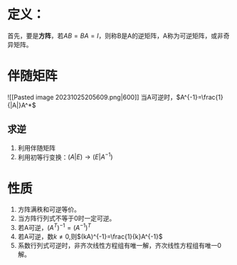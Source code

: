 # 定义：
首先，要是**方阵**，若$AB=BA=I$，则称B是A的逆矩阵，A称为可逆矩阵，或非奇异矩阵。

# 伴随矩阵
![[Pasted image 20231025205609.png|600]]
当A可逆时，$A^{-1}=\frac{1}{|A|}A^*$

## 求逆
1. 利用伴随矩阵
2. 利用初等行变换：$(A|E)\to (E|A^{-1})$

# 性质
1. 方阵满秩和可逆等价。
2. 当方阵行列式不等于0时一定可逆。
3. 若A可逆，$(A^T)^{-1}=(A^{-1})^T$
4. 若A可逆，数$k\neq0$,则$(kA)^{-1}=\frac{1}{k}A^{-1}$
5. 系数行列式可逆时，非齐次线性方程组有唯一解，齐次线性方程组有唯一0解。
